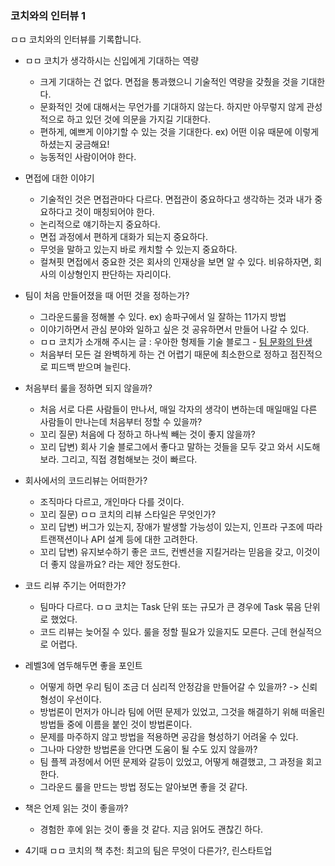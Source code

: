 ### 코치와의 인터뷰 1

ㅁㅁ 코치와의 인터뷰를 기록합니다.

- ㅁㅁ 코치가 생각하시는 신입에게 기대하는 역량
    - 크게 기대하는 건 없다. 면접을 통과했으니 기술적인 역량을 갖췄을 것을 기대한다.
    - 문화적인 것에 대해서는 무언가를 기대하지 않는다. 하지만 아무렇지 않게 관성적으로 하고 있던 것에 의문을 가지길 기대한다.
    - 편하게, 예쁘게 이야기할 수 있는 것을 기대한다. ex) 어떤 이유 때문에 이렇게 하셨는지 궁금해요!
    - 능동적인 사람이어야 한다.

- 면접에 대한 이야기
    - 기술적인 것은 면접관마다 다르다. 면접관이 중요하다고 생각하는 것과 내가 중요하다고 것이 매칭되어야 한다.
    - 논리적으로 얘기하는지 중요하다.
    - 면접 과정에서 편하게 대화가 되는지 중요하다.
    - 무엇을 말하고 있는지 바로 캐치할 수 있는지 중요하다.
    - 컬쳐핏 면접에서 중요한 것은 회사의 인재상을 보면 알 수 있다. 비유하자면, 회사의 이상형인지 판단하는 자리이다.

- 팀이 처음 만들어졌을 때 어떤 것을 정하는가?
    - 그라운드룰을 정해볼 수 있다. ex) 송파구에서 일 잘하는 11가지 방법
    - 이야기하면서 관심 분야와 일하고 싶은 것 공유하면서 만들어 나갈 수 있다.
    - ㅁㅁ 코치가 소개해 주시는 글 : 우아한 형제들 기술 블로그 - [팀 문화의 탄생](https://techblog.woowahan.com/2677/)
    - 처음부터 모든 걸 완벽하게 하는 건 어렵기 때문에 최소한으로 정하고 점진적으로 피드백 받으며 늘린다.

- 처음부터 룰을 정하면 되지 않을까?
    - 처음 서로 다른 사람들이 만나서, 매일 각자의 생각이 변하는데 매일매일 다른 사람들이 만나는데 처음부터 정할 수 있을까?
    - 꼬리 질문) 처음에 다 정하고 하나씩 빼는 것이 좋지 않을까?
    - 꼬리 답변) 회사 기술 블로그에서 좋다고 말하는 것들을 모두 갖고 와서 시도해보라. 그리고, 직접 경험해보는 것이 빠르다.

- 회사에서의 코드리뷰는 어떠한가?
    - 조직마다 다르고, 개인마다 다를 것이다.
    - 꼬리 질문) ㅁㅁ 코치의 리뷰 스타일은 무엇인가?
    - 꼬리 답변) 버그가 있는지, 장애가 발생할 가능성이 있는지, 인프라 구조에 따라 트랜잭션이나 API 설계 등에 대한 고려한다.
    - 꼬리 답변) 유지보수하기 좋은 코드, 컨벤션을 지킬거라는 믿음을 갖고, 이것이 더 좋지 않을까요? 라는 제안 정도한다.

- 코드 리뷰 주기는 어떠한가?
    - 팀마다 다르다. ㅁㅁ 코치는 Task 단위 또는 규모가 큰 경우에 Task 묶음 단위로 했었다.
    - 코드 리뷰는 늦어질 수 있다. 룰을 정할 필요가 있을지도 모른다. 근데 현실적으로 어렵다.

- 레벨3에 염두해두면 좋을 포인트
    - 어떻게 하면 우리 팀이 조금 더 심리적 안정감을 만들어갈 수 있을까? -> 신뢰 형성이 우선이다.
    - 방법론이 먼저가 아니라 팀에 어떤 문제가 있었고, 그것을 해결하기 위해 떠올린 방법들 중에 이름을 붙인 것이 방법론이다.
    - 문제를 마주하지 않고 방법을 적용하면 공감을 형성하기 어려울 수 있다.
    - 그나마 다양한 방법론을 안다면 도움이 될 수도 있지 않을까?
    - 팀 플젝 과정에서 어떤 문제와 갈등이 있었고, 어떻게 해결했고, 그 과정을 회고한다.
    - 그라운드 룰을 만드는 방법 정도는 알아보면 좋을 것 같다.

- 책은 언제 읽는 것이 좋을까?
    - 경험한 후에 읽는 것이 좋을 것 같다. 지금 읽어도 괜찮긴 하다.

- 4기때 ㅁㅁ 코치의 책 추천: 최고의 팀은 무엇이 다른가?, 린스타트업
